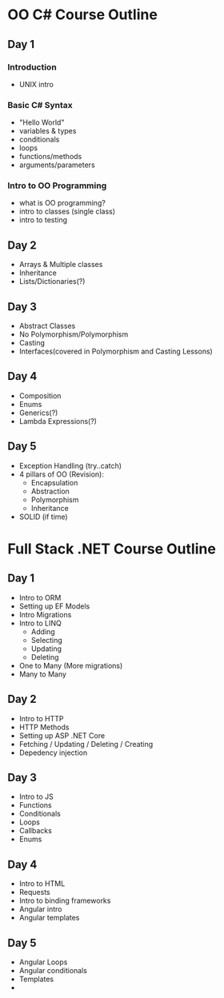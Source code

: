 # OO C# Course Outline

## Day 1
### Introduction
  - UNIX intro

### Basic C# Syntax
  - "Hello World"
  - variables & types
  - conditionals
  - loops
  - functions/methods
  - arguments/parameters

### Intro to OO Programming
  - what is OO programming?
  - intro to classes (single class)
  - intro to testing

## Day 2
  - Arrays & Multiple classes
  - Inheritance
  - Lists/Dictionaries(?)

## Day 3
  - Abstract Classes
  - No Polymorphism/Polymorphism
  - Casting
  - Interfaces(covered in Polymorphism and Casting Lessons)

## Day 4
  - Composition 
  - Enums
  - Generics(?)
  - Lambda Expressions(?)
 
## Day 5
  - Exception Handling (try..catch)
  - 4 pillars of OO (Revision):
    + Encapsulation
    + Abstraction
    + Polymorphism
    + Inheritance
  - SOLID (if time)
  

# Full Stack .NET Course Outline

## Day 1
  - Intro to ORM
  - Setting up EF Models
  - Intro Migrations
  - Intro to LINQ
    + Adding
    + Selecting
    + Updating
    + Deleting
  - One to Many (More migrations)
  - Many to Many
  
  ## Day 2
  - Intro to HTTP
  - HTTP Methods
  - Setting up ASP .NET Core
  - Fetching / Updating / Deleting / Creating
  - Depedency injection
  
  ## Day 3
  - Intro to JS
  - Functions
  - Conditionals
  - Loops
  - Callbacks
  - Enums

  ## Day 4
  - Intro to HTML
  - Requests
  - Intro to binding frameworks
  - Angular intro
  - Angular templates

  ## Day 5
  - Angular Loops
  - Angular conditionals
  - Templates
  - 

